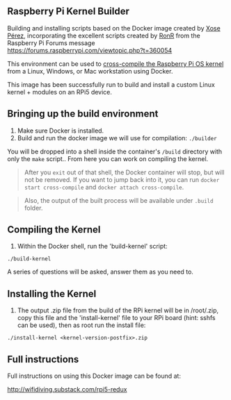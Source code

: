 ## Raspberry Pi Kernel Builder 

Building and installing scripts based on the Docker image created by [Xose Pérez](https://github.com/xoseperez/pi-kernel), incorporating the excellent scripts created by [RonR](https://forums.raspberrypi.com/memberlist.php?mode=viewprofile&u=186692) from the Raspberry Pi Forums message https://forums.raspberrypi.com/viewtopic.php?t=360054

This environment can be used to [cross-compile the Raspberry Pi OS kernel](https://www.raspberrypi.org/documentation/linux/kernel/building.md) from a Linux, Windows, or Mac workstation using Docker.

This image has been successfully run to build and install a custom Linux kernel + modules on an RPi5 device.

## Bringing up the build environment

  1. Make sure Docker is installed.
  1. Build and run the docker image we will use for compilation: `./builder`

You will be dropped into a shell inside the container's `/build` directory with only the `make` script.. From here you can work on compiling the kernel.

> After you `exit` out of that shell, the Docker container will stop, but will not be removed. If you want to jump back into it, you can run `docker start cross-compile` and `docker attach cross-compile`.

> Also, the output of the built process will be available under `.build` folder.

## Compiling the Kernel

1. Within the Docker shell, run the 'build-kernel' script:

```
./build-kernel
```

A series of questions will be asked, answer them as you need to.

## Installing the Kernel

1. The output .zip file from the build of the RPi kernel will be in /root/<kernel-version-postfix>.zip, copy this file and the 'install-kernel' file to your RPi board (hint: sshfs can be used), then as root run the install file:

```
./install-kernel <kernel-version-postfix>.zip
```

## Full instructions
Full instructions on using this Docker image can be found at:

http://wifidiving.substack.com/rpi5-redux

